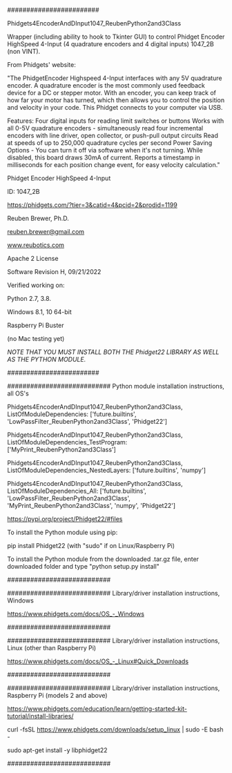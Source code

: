 ########################

Phidgets4EncoderAndDInput1047_ReubenPython2and3Class

Wrapper (including ability to hook to Tkinter GUI) to control Phidget Encoder HighSpeed 4-Input (4 quadrature encoders and 4 digital inputs) 1047_2B (non VINT).

From Phidgets' website:

"The PhidgetEncoder Highspeed 4-Input interfaces with any 5V quadrature encoder.
A quadrature encoder is the most commonly used feedback device for a DC or stepper motor.
With an encoder, you can keep track of how far your motor has turned, which then allows you to control the
position and velocity in your code. This Phidget connects to your computer via USB.

Features: Four digital inputs for reading limit switches or buttons
Works with all 0-5V quadrature encoders - simultaneously read four incremental encoders with
line driver, open collector, or push-pull output circuits
Read at speeds of up to 250,000 quadrature cycles per second
Power Saving Options - You can turn it off via software when it's not turning.
While disabled, this board draws 30mA of current.
Reports a timestamp in milliseconds for each position change event, for easy velocity calculation."

Phidget Encoder HighSpeed 4-Input

ID: 1047_2B

https://phidgets.com/?tier=3&catid=4&pcid=2&prodid=1199

Reuben Brewer, Ph.D.

reuben.brewer@gmail.com

www.reubotics.com

Apache 2 License

Software Revision H, 09/21/2022

Verified working on: 

Python 2.7, 3.8.

Windows 8.1, 10 64-bit

Raspberry Pi Buster 

(no Mac testing yet)

*NOTE THAT YOU MUST INSTALL BOTH THE Phidget22 LIBRARY AS WELL AS THE PYTHON MODULE.*

########################  

########################### Python module installation instructions, all OS's

Phidgets4EncoderAndDInput1047_ReubenPython2and3Class, ListOfModuleDependencies: ['future.builtins', 'LowPassFilter_ReubenPython2and3Class', 'Phidget22']

Phidgets4EncoderAndDInput1047_ReubenPython2and3Class, ListOfModuleDependencies_TestProgram: ['MyPrint_ReubenPython2and3Class']

Phidgets4EncoderAndDInput1047_ReubenPython2and3Class, ListOfModuleDependencies_NestedLayers: ['future.builtins', 'numpy']

Phidgets4EncoderAndDInput1047_ReubenPython2and3Class, ListOfModuleDependencies_All: ['future.builtins', 'LowPassFilter_ReubenPython2and3Class', 'MyPrint_ReubenPython2and3Class', 'numpy', 'Phidget22']

https://pypi.org/project/Phidget22/#files

To install the Python module using pip:

pip install Phidget22       (with "sudo" if on Linux/Raspberry Pi)

To install the Python module from the downloaded .tar.gz file, enter downloaded folder and type "python setup.py install"

###########################

########################### Library/driver installation instructions, Windows

https://www.phidgets.com/docs/OS_-_Windows

###########################

########################### Library/driver installation instructions, Linux (other than Raspberry Pi)

https://www.phidgets.com/docs/OS_-_Linux#Quick_Downloads

###########################

########################### Library/driver installation instructions, Raspberry Pi (models 2 and above)

https://www.phidgets.com/education/learn/getting-started-kit-tutorial/install-libraries/

curl -fsSL https://www.phidgets.com/downloads/setup_linux | sudo -E bash -

sudo apt-get install -y libphidget22
 
###########################

